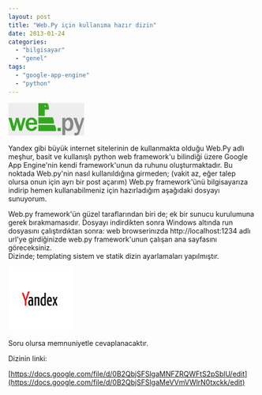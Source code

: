 ```yaml
---
layout: post
title: "Web.Py için kullanıma hazır dizin"
date: 2013-01-24
categories: 
  - "bilgisayar"
  - "genel"
tags: 
  - "google-app-engine"
  - "python"
---
```


[![](/images/ce938-webpy.gif)](https://suatatan.wordpress.com/wp-content/uploads/2013/01/ce938-webpy.gif)

Yandex gibi büyük internet sitelerinin de kullanmakta olduğu Web.Py adlı meşhur, basit ve kullanışlı python web framework'u bilindiği üzere Google App Engine'nin kendi framework'unun da ruhunu oluşturmaktadır. Bu noktada Web.py'nin nasıl kullanıldığına girmeden; (vakit az, eğer talep olursa onun için ayrı bir post açarım) Web.py framework'ünü bilgisayarıza indirip hemen kullanabilmeniz için hazırladığım aşağıdaki dosyayı sunuyorum.

Web.py framework'ün güzel taraflarından biri de; ek bir sunucu kurulumuna gerek bırakmamasıdır. Dosyayı indirdikten sonra Windows altında run dosyasını çalıştırdıktan sonra: web browserinızda http://localhost:1234 adlı url'ye girdiğinizde web.py framework'unun çalışan ana sayfasını göreceksiniz.  
Dizinde; templating sistem ve statik dizin ayarlamaları yapılmıştır.

  

[![](/images/9c84a-yandex_logo.jpg)](https://suatatan.wordpress.com/wp-content/uploads/2013/01/9c84a-yandex_logo.jpg)

Soru olursa memnuniyetle cevaplanacaktır.

  

Dizinin linki:

[https://docs.google.com/file/d/0B2QbjSFSlgaMNFZRQWFtS2pSblU/edit](https://docs.google.com/file/d/0B2QbjSFSlgaMeVVmVWlrN0txckk/edit)
